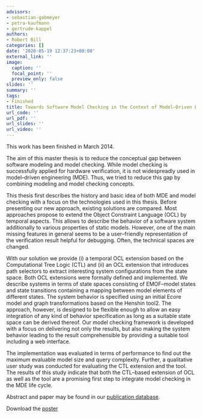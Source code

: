 ```yaml
---
advisors:
- sebastian-gabmeyer
- petra-kaufmann
- gertrude-kappel
authors:
- Robert Bill
categories: []
date: '2020-05-19 12:37:23+00:00'
external_link: ''
image:
  caption: ''
  focal_point: ''
  preview_only: false
slides: ''
summary: ''
tags:
- Finished
title: Towards Software Model Checking in the Context of Model–Driven Engineering
url_code: ''
url_pdf: ''
url_slides: ''
url_video: ''
---
```


This work has been finished in March 2014.

The aim of this master thesis is to reduce the conceptual gap between software modeling and model checking. While model checking is successfully applied for hardware verification, it is not widespreadly used in model–driven engineering (MDE). Thus, we tried to reduce this gap by combining modeling and model checking concepts.

This thesis first describes the history and basic idea of both MDE and model checking with a focus on the technologies used in this thesis. Before presenting our new approach, existing solutions are compared. Most approaches propose to extend the Object Constraint Language (OCL) by temporal aspects. This allows to describe the behavior of a software system additionally to various properties of static models. However, one of the main missing features in general seems to be a user–friendly representation of the verification result helpful for debugging. Often, the technical spaces are changed.

With our solution we provide (i) a temporal OCL extension based on the Computational Tree Logic (CTL) and (ii) an OCL extension that introduces path selectors to extract interesting system configurations from the state space. Both OCL extensions were formally defined and implemented. We describe systems in terms of state spaces consisting of EMOF–model states and state transitions containing a mapping between model elements of different states. The system behavior is specified using an initial Ecore model and graph transformations based on the Henshin tool2. The approach, however, is designed to be flexible enough to allow an easy integration of any kind of behavior specification as long as a suitable state space can be derived thereof. Our model checking framework is developed with a focus on delivering not only the results, but also making the system behavior leading to the result comprehensible by providing a suitable tool including a web interface.

The implementation was evaluated in terms of performance to find out the maximum evaluable model size and query complexity. Further, a qualitative user study was conducted for evaluating the CTL extension and the tool. The results of this study indicate that both the CTL–based extension of OCL as well as the tool are a promising first step to integrate model checking in the MDE life cycle.

Abstract and paper may be found in our <a class="external" href="http://publik.tuwien.ac.at/showentry.php?ID=227939&amp;lang=2">publication database</a>.

 Download the [poster](https://www.big.tuwien.ac.at/app/uploads/2016/10/Bill_poster.pdf)